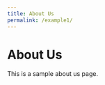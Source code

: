 ```yaml
---
title: About Us
permalink: /example1/
---
```

<h1>About Us</h1>
<p>This is a sample about us page.</p>
